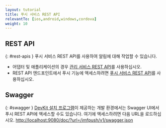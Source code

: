 ```yaml
---
layout: tutorial
title: 푸시 서비스 REST API
relevantTo: [ios,android,windows,cordova]
weight: 10
---
```

<!-- NLS_CHARSET=UTF-8 -->
## REST API
{: #rest-apis }
푸시 서비스 REST API를 사용하여 알림에 대해 작업할 수 있습니다. 

* 어댑터 및 애플리케이션의 경우 [관리 서비스 REST API](../../api/rest/administration-service)를 사용하십시오. 
* REST API 엔드포인트에서 푸시 기능에 액세스하려면 [푸시 서비스 REST API](../../api/rest/push-service)를 사용하십시오. 

## Swagger
{: #swagger }
[DevKit 설치 프로그램](../../installation-configuration/development/mobilefirst)이 제공하는 개발 환경에서는 Swagger UI에서 푸시 REST API에 액세스할 수도 있습니다. 여기에 액세스하려면 다음 URL을 로드하십시오. [http://localhost:9080/doc/?url=/imfpush/v1/swagger.json](http://localhost:9080/doc/?url=/imfpush/v1/swagger.json)


